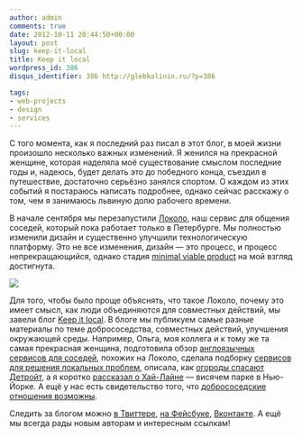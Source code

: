 ```yaml
---
author: admin
comments: true
date: 2012-10-11 20:44:50+00:00
layout: post
slug: keep-it-local
title: Keep it local
wordpress_id: 386
disqus_identifier: 386 http://glebkalinin.ru/?p=386

tags:
- web-projects
- design
- services
---
```


С того момента, как я последний раз писал в этот блог, в моей жизни произошло несколько важных изменений. Я женился на прекрасной женщине, которая наделяла моё существование смыслом последние годы и, надеюсь, будет делать это до победного конца, съездил в путешествие, достаточно серьёзно занялся спортом. О каждом из этих событий я постараюсь написать подробнее, однако сейчас расскажу о том, чем я занимаюсь львиную долю рабочего времени.

В начале сентября мы перезапустили [Локоло](http://lokolo.ru/), наш сервис для общения соседей, который пока работает только в Петербурге. Мы полностью изменили дизайн и существенно улучшили технологическую платформу. Это не все изменения, дизайн — это процесс, и процесс непрекращающийся, однако стадия [minimal viable product](http://en.wikipedia.org/wiki/Minimum_viable_product) на мой взгляд достигнута. 



[![](http://raum7linodewp.s3.amazonaws.com/wp-content/uploads/2012/10/logo-200-120x120.png)](http://keepitlocal.ru)



Для того, чтобы было проще объяснять, что такое Локоло, почему это имеет смысл, как люди объединяются для совместных действий, мы завели блог [Keep it local](http://keepitlocal.ru/). В блоге мы публикуем самые разные материалы по теме добрососедства, совместных действий, улучшения окружающей среды. Например, Ольга, моя коллега и к тому же та самая прекрасная женщина, подготовила обзор [англоязычных сервисов для соседей](http://keepitlocal.ru/2012/10/01/review-english/), похожих на Локоло, сделала подборку [сервисов для решения локальных проблем](http://keepitlocal.ru/2012/10/09/local-services-russia/), описала, как [огороды спасают Детройт](http://keepitlocal.ru/2012/10/05/detroit-gets-growing/), а я коротко [рассказал о Хай-Лайне](http://keepitlocal.ru/2012/10/10/high-line/) — висячем парке в Нью-Йорке. А ещё у нас есть свидетельство того, что [добрососедские отношения возможны](http://keepitlocal.ru/2012/10/11/happy-together/).



Следить за блогом можно [в Твиттере](http://twitter.com/keepitlocalblog), [на Фейсбуке](https://www.facebook.com/keepitlocal.blog), [Вконтакте](http://vk.com/keepitlocal). А ещё мы всегда рады новым авторам и интересным ссылкам!
